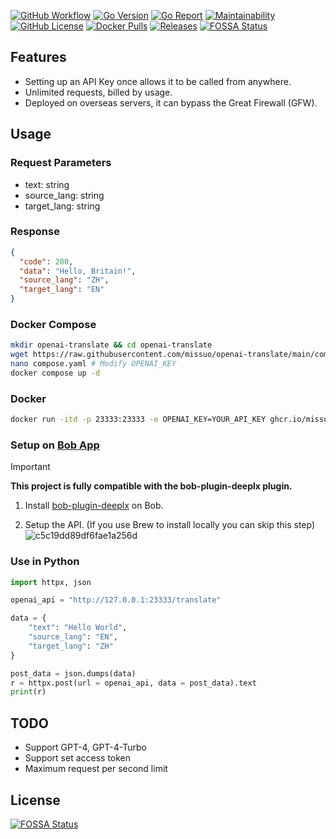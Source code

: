 [![GitHub Workflow][1]](https://github.com/missuo/openai-translate/actions)
[![Go Version][2]](https://github.com/missuo/openai-translate/blob/main/go.mod)
[![Go Report][3]](https://goreportcard.com/badge/github.com/missuo/openai-translate)
[![Maintainability][4]](https://codeclimate.com/github/missuo/openai-translate/maintainability)
[![GitHub License][5]](https://github.com/missuo/openai-translate/blob/main/LICENSE)
[![Docker Pulls][6]](https://hub.docker.com/r/missuo/deeplx)
[![Releases][7]](https://github.com/missuo/openai-translate/releases)
[![FOSSA Status](https://app.fossa.com/api/projects/git%2Bgithub.com%2Fmissuo%2Fopenai-translate.svg?type=shield)](https://app.fossa.com/projects/git%2Bgithub.com%2Fmissuo%2Fopenai-translate?ref=badge_shield)

[1]: https://img.shields.io/github/actions/workflow/status/missuo/openai-translate/ci.yml?logo=github
[2]: https://img.shields.io/github/go-mod/go-version/missuo/openai-translate?logo=go
[3]: https://goreportcard.com/badge/github.com/missuo/openai-translate
[4]: https://api.codeclimate.com/v1/badges/b5b30239174fc6603aca/maintainability
[5]: https://img.shields.io/github/license/missuo/openai-translate
[6]: https://img.shields.io/docker/pulls/missuo/openai-translate?logo=docker
[7]: https://img.shields.io/github/v/release/missuo/openai-translate?logo=smartthings

## Features
- Setting up an API Key once allows it to be called from anywhere.
- Unlimited requests, billed by usage.
- Deployed on overseas servers, it can bypass the Great Firewall (GFW).

## Usage
### Request Parameters
- text: string
- source_lang: string
- target_lang: string

### Response
```json
{
  "code": 200,
  "data": "Hello, Britain!",
  "source_lang": "ZH",
  "target_lang": "EN"
}
```
### Docker Compose
```bash
mkdir openai-translate && cd openai-translate
wget https://raw.githubusercontent.com/missuo/openai-translate/main/compose.yaml
nano compose.yaml # Modify OPENAI_KEY
docker compose up -d
```

### Docker
```bash
docker run -itd -p 23333:23333 -e OPENAI_KEY=YOUR_API_KEY ghcr.io/missuo/openai-translate:latest
```
### Setup on [Bob App](https://bobtranslate.com/)
> [!IMPORTANT]  
> **This project is fully compatible with the bob-plugin-deeplx plugin.**
1. Install [bob-plugin-deeplx](https://github.com/missuo/bob-plugin-deeplx) on Bob.

2. Setup the API. (If you use Brew to install locally you can skip this step)
![c5c19dd89df6fae1a256d](https://missuo.ru/file/c5c19dd89df6fae1a256d.png)

### Use in Python
```python
import httpx, json

openai_api = "http://127.0.0.1:23333/translate"

data = {
	"text": "Hello World",
	"source_lang": "EN",
	"target_lang": "ZH"
}

post_data = json.dumps(data)
r = httpx.post(url = openai_api, data = post_data).text
print(r)
```

## TODO
- Support GPT-4, GPT-4-Turbo
- Support set access token
- Maximum request per second limit

## License
[![FOSSA Status](https://app.fossa.com/api/projects/git%2Bgithub.com%2Fmissuo%2Fopenai-translate.svg?type=large)](https://app.fossa.com/projects/git%2Bgithub.com%2Fmissuo%2Fopenai-translate?ref=badge_large)